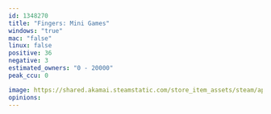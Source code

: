 ```yaml
---
id: 1348270
title: "Fingers: Mini Games"
windows: "true"
mac: "false"
linux: false
positive: 36
negative: 3
estimated_owners: "0 - 20000"
peak_ccu: 0

image: https://shared.akamai.steamstatic.com/store_item_assets/steam/apps/1348270/header.jpg?t=1705000985
opinions:
---
```

